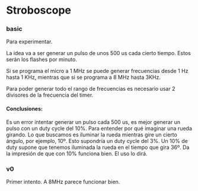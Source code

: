 # Stroboscope

### basic
Para experimentar.

La idea va a ser generar un pulso de unos 500 us cada cierto tiempo. Estos
serán los flashes por minuto.

Si se programa el micro a 1 MHz se puede generar frecuencias desde 1 Hz hasta
1 KHz, mientras que si se programa a 8 MHz hasta 3KHz.

Para poder generar todo el rango de frecuencias es necesario usar 2 divisores
de la frecuencia del timer.

#### Conclusiones:
Es un error intentar generar un pulso cada 500 us, es mejor generar un pulso
con un duty cycle del 10%. Para entender por qué imaginar una rueda girando.
Lo que buscamos es iluminar la rueda mientras gire un cierto ángulo, por
ejemplo, 10º. Esto supondría un duty cycle del 3%. Un 10% de duty supone que
tenemos iluminada la rueda en el tiempo que gira 36º. Da la impresión de que
con 10% funciona bien. El uso lo dirá.



### v0
Primer intento. A 8MHz parece funcionar bien.


